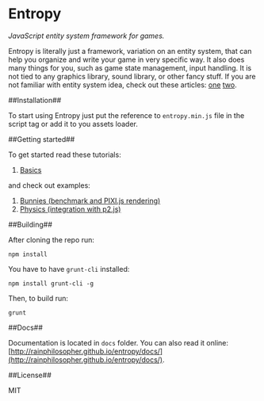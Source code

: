 Entropy
=======

_JavaScript entity system framework for games._

Entropy is literally just a framework, variation on an entity system, that can help you organize and write your game in very specific way. It also does many things for you, such as game state management, input handling. It is not tied to any graphics library, sound library, or other fancy stuff. If you are not familiar with entity system idea, check out these articles: [one](http://www.gamedev.net/page/resources/_/technical/game-programming/understanding-component-entity-systems-r3013) [two](http://entity-systems.wikidot.com/es-tutorials).

##Installation##

To start using Entropy just put the reference to `entropy.min.js` file in the script tag or add it to you assets loader.

##Getting started##

To get started read these tutorials:

1. [Basics](tutorials/basics.md)

and check out examples:

1. [Bunnies (benchmark and PIXI.js rendering)](http://rainphilosopher.github.io/entropy/examples/bunnies/)
2. [Physics (integration with p2.js)](http://rainphilosopher.github.io/entropy/examples/physics/)

##Building##

After cloning the repo run:
```
npm install
```

You have to have `grunt-cli` installed:
```
npm install grunt-cli -g
```

Then, to build run:
```
grunt
```

##Docs##

Documentation is located in `docs` folder. You can also read it online: [http://rainphilosopher.github.io/entropy/docs/](http://rainphilosopher.github.io/entropy/docs/).

##License##

MIT